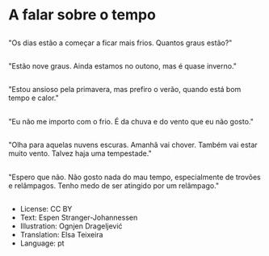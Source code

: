 # A falar sobre o tempo

##
"Os dias estão a começar a ficar mais frios. Quantos graus estão?"

##
"Estão nove graus. Ainda estamos no outono, mas é quase inverno."

##
"Estou ansioso pela primavera, mas prefiro o verão, quando está bom tempo e calor."

##
"Eu não me importo com o frio. É da chuva e do vento que eu não gosto."

##
"Olha para aquelas nuvens escuras. Amanhã vai chover. Também vai estar muito vento. Talvez haja uma tempestade."

##
"Espero que não. Não gosto nada do mau tempo, especialmente de trovões e relâmpagos. Tenho medo de ser atingido por um relâmpago."

##
* License: CC BY
* Text: Espen Stranger-Johannessen
* Illustration: Ognjen Drageljević
* Translation: Elsa Teixeira
* Language: pt
